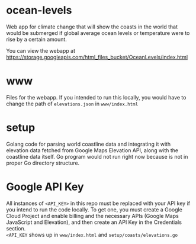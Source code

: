 # ocean-levels

Web app for climate change that will show the coasts in the world that would be submerged if global average ocean levels or temperature were to rise by a certain amount.

You can view the webapp at https://storage.googleapis.com/html_files_bucket/OceanLevels/index.html

# www
Files for the webapp. If you intended to run this locally, you would have to change the path of ```elevations.json``` in ```www/index.html```

# setup
Golang code for parsing world coastline data and integrating it with elevation data fetched from Google Maps Elevation API, along with the coastline data itself.
Go program would not run right now because is not in proper Go directory structure.

# Google API Key
All instances of ```<API_KEY>``` in this repo must be replaced with your API key if you intend to run the code locally.
To get one, you must create a Google Cloud Project and enable billing and the necessary APIs (Google Maps JavaScript and Elevation), and then create an API Key in the Credentials section.<br>
```<API_KEY``` shows up in ```www/index.html``` and ```setup/coasts/elevations.go```
